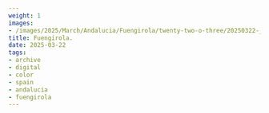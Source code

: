 ```yaml
---
weight: 1
images:
- /images/2025/March/Andalucia/Fuengirola/twenty-two-o-three/20250322-_DSC8821.jpg
title: Fuengirola.
date: 2025-03-22
tags:
- archive
- digital
- color
- spain
- andalucia
- fuengirola
---
```


